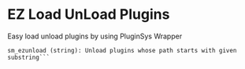 # EZ Load UnLoad Plugins

Easy load unload plugins by using PluginSys Wrapper

```sm_ezload (string): Load plugins whose path starts with given substring
sm_ezunload (string): Unload plugins whose path starts with given substring```
